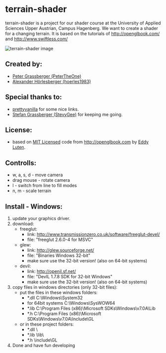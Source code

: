 terrain-shader
==============

terrain-shader is a project for our shader course at the
University of Applied Sciences Upper Austrian, Campus Hagenberg. 
We want to create a shader for a changing terrain. It is based on the 
tutorials of http://openglbook.com/ and http://www.swiftless.com/

![terrain-shader image](https://raw.github.com/PeterTheOne/terrain-shader/master/result_images/001_terrain-shader_fill-line.png "001 terrain-shader")

Created by:
-----------
- [Peter Grassberger (PeterTheOne)](http://petergrassberger.com)
- [Alexander Hörlesberger (hoerles1983)](http://www.hoerles.com)

Special thanks to:
------------------
- [prettyvanilla](https://bitbucket.org/prettyvanilla) for some nice links.
- [Stefan Grassberger (StevyGee)](http://stefangrassberger.com) for keeping me going.

License:
--------
- based on [MIT Licensed](http://www.opensource.org/licenses/mit-license.php) code 
	from http://openglbook.com by [Eddy Luten](https://twitter.com/#!/EddyLuten).

Controlls:
----------
- w, a, s, d	- move camera
- drag mouse	- rotate camera
- l				- switch from line to fill modes
- n, m			- scale terrain

Install - Windows:
------------------
1. update your graphics driver.
2. download: 
	- freeglut: 
		- link: http://www.transmissionzero.co.uk/software/freeglut-devel/
		- file: "freeglut 2.6.0-4 for MSVC"
	- glew: 
		- link: http://glew.sourceforge.net/
		- file: "Binaries Windows 32-bit"
		- make sure use the 32-bit version! (also on 64-bit systems)
	- devil: 
		- link: http://openil.sf.net/
		- file: "DevIL 1.7.8 SDK for 32-bit Windows"
		- make sure use the 32-bit version! (also on 64-bit systems)
3. copy files in windows directories (only 32-bit files): 
	- put the files in these windows folders: 
		- *.dll					C:\Windows\System32
		- for 64bit systems		C:\Windows\SysWOW64
		- *.lib					C:\Program Files (x86)\Microsoft SDKs\Windows\v7.0A\Lib
		- *.h					C:\Program Files (x86)\Microsoft SDKs\Windows\v7.0A\Include\GL
	- or in these project folders: 
		- *.dll					\
		- *.lib					\lib\
		- *.h					\include\GL
4. Done and have fun developing
